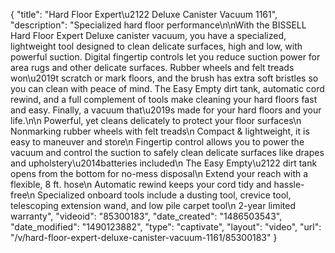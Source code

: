 {
    "title": "Hard Floor Expert\u2122 Deluxe Canister Vacuum 1161",
    "description": "Specialized hard floor performance\n\nWith the BISSELL Hard Floor Expert Deluxe canister vacuum, you have a specialized, lightweight tool designed to clean delicate surfaces, high and low, with powerful suction. Digital fingertip controls let you reduce suction power for area rugs and other delicate surfaces. Rubber wheels and felt treads won\u2019t scratch or mark floors, and the brush has extra soft bristles so you can clean with peace of mind. The Easy Empty dirt tank, automatic cord rewind, and a full complement of tools make cleaning your hard floors fast and easy. Finally, a vacuum that\u2019s made for your hard floors and your life.\n\n    Powerful, yet cleans delicately to protect your floor surfaces\n    Nonmarking rubber wheels with felt treads\n    Compact & lightweight, it is easy to maneuver and store\n    Fingertip control allows you to power the vacuum and control the suction to safely clean delicate surfaces like drapes and upholstery\u2014batteries included\n    The Easy Empty\u2122 dirt tank opens from the bottom for no-mess disposal\n    Extend your reach with a flexible, 8 ft. hose\n    Automatic rewind keeps your cord tidy and hassle-free\n    Specialized onboard tools include a dusting tool, crevice tool, telescoping extension wand, and low pile carpet tool\n    2-year limited warranty",
    "videoid": "85300183",
    "date_created": "1486503543",
    "date_modified": "1490123882",
    "type": "captivate",
    "layout": "video",
    "url": "\/v\/hard-floor-expert-deluxe-canister-vacuum-1161\/85300183"
}